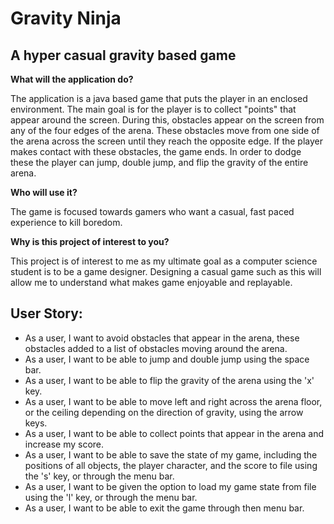 # Gravity Ninja

## A hyper casual gravity based game

**What will the application do?**

The application is a java based game that puts the player in an enclosed environment. The main goal is for the player 
is to collect "points" that appear around the screen. During this, obstacles appear on the screen from any of the four 
edges of the arena. These obstacles move from one side of the arena across the screen until they reach the 
opposite edge. If the player makes contact with these obstacles, the game ends. In order to dodge these the player 
can jump, double jump, and flip the gravity of the entire arena.

**Who will use it?**

The game is focused towards gamers who want a casual, fast paced experience to kill boredom.

**Why is this project of interest to you?**

This project is of interest to me as my ultimate goal as a computer science student is to be a game designer. Designing
a casual game such as this will allow me to understand what makes game enjoyable and replayable.


## User Story:
- As a user, I want to avoid obstacles that appear in the arena, these obstacles added to a list of obstacles moving 
around the arena.
- As a user, I want to be able to jump and double jump using the space bar.
- As a user, I want to be able to flip the gravity of the arena using the 'x' key.
- As a user, I want to be able to move left and right across the arena floor, or the ceiling depending on the direction 
of gravity, using the arrow keys.
- As a user, I want to be able to collect points that appear in the arena and increase my score.
- As a user, I want to be able to save the state of my game, including the positions of all objects, the player 
character, and the score to file using the 's' key, or through the menu bar.
- As a user, I want to be given the option to load my game state from file using the 'l' key, or through the menu bar.
- As a user, I want to be able to exit the game through then menu bar.
